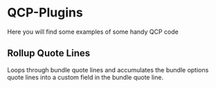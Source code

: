# QCP-Plugins
Here you will find some examples of some handy QCP code

Rollup Quote Lines
------------------
Loops through bundle quote lines and accumulates the bundle options quote lines into a custom field in the bundle quote line.
